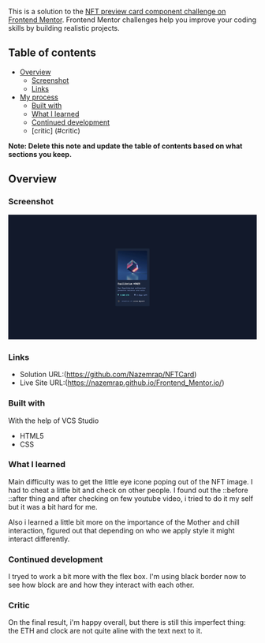 This is a solution to the [NFT preview card component challenge on Frontend Mentor](https://www.frontendmentor.io/challenges/nft-preview-card-component-SbdUL_w0U). Frontend Mentor challenges help you improve your coding skills by building realistic projects. 

## Table of contents

- [Overview](#overview)
  - [Screenshot](#screenshot)
  - [Links](#links)
- [My process](#my-process)
  - [Built with](#built-with)
  - [What I learned](#what-i-learned)
  - [Continued development](#continued-development)
  - [critic] (#critic)

**Note: Delete this note and update the table of contents based on what sections you keep.**

## Overview

### Screenshot

![](./images/ScreenShotNFT.jpg)

### Links

- Solution URL:(https://github.com/Nazemrap/NFTCard)
- Live Site URL:(https://nazemrap.github.io/Frontend_Mentor.io/)


### Built with

With the help of VCS Studio
- HTML5
- CSS

### What I learned

Main difficulty was to get the little eye icone poping out of the NFT image. I had to cheat a little bit and check on other people. 
I found out the ::before ::after thing and after checking on few youtube video, i tried to do it my self but it was a bit hard for me. 

Also i learned a little bit more on the importance of the Mother and chill interaction, figured out that depending on who we apply style it might interact differently. 

### Continued development

I tryed to work a bit more with the flex box. I'm using black border now to see how block are and how they interact with each other. 

### Critic

On the final result, i'm happy overall, but there is still this imperfect thing:  the ETH and clock are not quite aline with the text next to it. 
